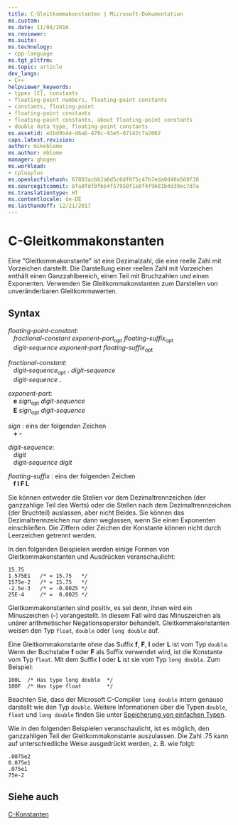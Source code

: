 ```yaml
---
title: C-Gleitkommakonstanten | Microsoft-Dokumentation
ms.custom: 
ms.date: 11/04/2016
ms.reviewer: 
ms.suite: 
ms.technology:
- cpp-language
ms.tgt_pltfrm: 
ms.topic: article
dev_langs:
- C++
helpviewer_keywords:
- types [C], constants
- floating-point numbers, floating-point constants
- constants, floating-point
- floating-point constants
- floating-point constants, about floating-point constants
- double data type, floating-point constants
ms.assetid: e1bd9b44-d6ab-470c-93e5-07142c7a2062
caps.latest.revision: 
author: mikeblome
ms.author: mblome
manager: ghogen
ms.workload:
- cplusplus
ms.openlocfilehash: 67883acbb2a6d5c0df075c47b7eda0d40a568f38
ms.sourcegitcommit: 8fa8fdf0fbb4f57950f1e8f4f9b81b4d39ec7d7a
ms.translationtype: HT
ms.contentlocale: de-DE
ms.lasthandoff: 12/21/2017
---
```

# <a name="c-floating-point-constants"></a>C-Gleitkommakonstanten
Eine "Gleitkommakonstante" ist eine Dezimalzahl, die eine reelle Zahl mit Vorzeichen darstellt. Die Darstellung einer reellen Zahl mit Vorzeichen enthält einen Ganzzahlbereich, einen Teil mit Bruchzahlen und einen Exponenten. Verwenden Sie Gleitkommakonstanten zum Darstellen von unveränderbaren Gleitkommawerten.  
  
## <a name="syntax"></a>Syntax  
 *floating-point-constant*:  
 &nbsp;&nbsp; *fractional-constant exponent-part*<sub>opt</sub> *floating-suffix*<sub>opt</sub>  
 &nbsp;&nbsp; *digit-sequence exponent-part floating-suffix*<sub>opt</sub>  
  
 *fractional-constant*:  
 &nbsp;&nbsp; *digit-sequence*<sub>opt</sub> **.** *digit-sequence*  
 &nbsp;&nbsp; *digit-sequence*  **.**  
  
 *exponent-part*:  
 &nbsp;&nbsp; **e**  *sign*<sub>opt</sub> *digit-sequence*  
 &nbsp;&nbsp; **E**  *sign*<sub>opt</sub> *digit-sequence*  
  
 *sign* : eins der folgenden Zeichen  
 &nbsp;&nbsp; **+ -**  
  
 *digit-sequence*:  
 &nbsp;&nbsp; *digit*  
 &nbsp;&nbsp; *digit-sequence digit*  
  
 *floating-suffix* : eins der folgenden Zeichen  
 &nbsp;&nbsp; **f l F L**  
  
 Sie können entweder die Stellen vor dem Dezimaltrennzeichen (der ganzzahlige Teil des Werts) oder die Stellen nach dem Dezimaltrennzeichen (der Bruchteil) auslassen, aber nicht Beides. Sie können das Dezimaltrennzeichen nur dann weglassen, wenn Sie einen Exponenten einschließen. Die Ziffern oder Zeichen der Konstante können nicht durch Leerzeichen getrennt werden.  
  
 In den folgenden Beispielen werden einige Formen von Gleitkommakonstanten und Ausdrücken veranschaulicht:  
  
```  
15.75  
1.575E1   /* = 15.75   */  
1575e-2   /* = 15.75   */  
-2.5e-3   /* = -0.0025 */  
25E-4     /* =  0.0025 */  
```  
  
 Gleitkommakonstanten sind positiv, es sei denn, ihnen wird ein Minuszeichen (**-**) vorangestellt. In diesem Fall wird das Minuszeichen als unärer arithmetischer Negationsoperator behandelt. Gleitkommakonstanten weisen den Typ `float`, `double` oder `long double` auf.  
  
 Eine Gleitkommakonstante ohne das Suffix **f**, **F**, **l** oder **L** ist vom Typ `double`. Wenn der Buchstabe **f** oder **F** als Suffix verwendet wird, ist die Konstante vom Typ `float`. Mit dem Suffix **l** oder **L** ist sie vom Typ `long double`. Zum Beispiel:  
  
```  
100L  /* Has type long double  */  
100F  /* Has type float        */  
```  
  
 Beachten Sie, dass der Microsoft C-Compiler `long double` intern genauso darstellt wie den Typ `double`. Weitere Informationen über die Typen `double`, `float` und `long double` finden Sie unter [Speicherung von einfachen Typen](../c-language/storage-of-basic-types.md).  
  
 Wie in den folgenden Beispielen veranschaulicht, ist es möglich, den ganzzahligen Teil der Gleitkommakonstante auszulassen. Die Zahl .75 kann auf unterschiedliche Weise ausgedrückt werden, z. B. wie folgt:  
  
```  
.0075e2  
0.075e1  
.075e1  
75e-2  
```  
  
## <a name="see-also"></a>Siehe auch  
 [C-Konstanten](../c-language/c-constants.md)